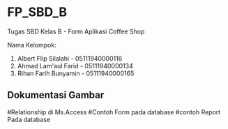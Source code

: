 # FP_SBD_B
Tugas SBD Kelas B - Form Aplikasi Coffee Shop

Nama Kelompok:
1. Albert Flip Silalahi - 05111940000116
2. Ahmad Lam'aul Farid - 05111940000134
3. Rihan Farih Bunyamin - 05111940000165

## Dokumentasi Gambar
#Relationship di Ms.Access
#Contoh Form pada database
#contoh Report Pada database
